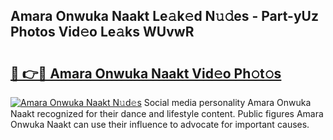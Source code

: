 ## Amara Onwuka Naakt Le𝚊k𝚎d N𝚞𝚍es - Part-yUz Photos Vid𝚎o Le𝚊ks WUvwR

# <h2><a href="http://fb53ou.evod.top/?m=Amara+Onwuka+Naakt">🔗 👉🔴 Amara Onwuka Naakt Vid𝚎o Ph𝚘t𝚘s</a></h2>

[![Amara Onwuka Naakt N𝚞d𝚎s](https://i.imgur.com/8V9OHl7.gif)](http://fb53ou.evod.top/?m=Amara+Onwuka+Naakt)
Social media personality Amara Onwuka Naakt recognized for their dance and lifestyle content. Public figures Amara Onwuka Naakt can use their influence to advocate for important causes. 
